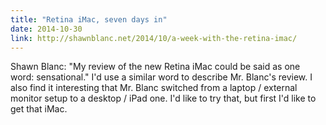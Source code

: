 ```yaml
---
title: "Retina iMac, seven days in"
date: 2014-10-30
link: http://shawnblanc.net/2014/10/a-week-with-the-retina-imac/
---
```

 Shawn Blanc: "My review of the new Retina iMac could be said as one word: sensational." I'd use a similar word to describe Mr. Blanc's review. I also find it interesting that Mr. Blanc switched from a laptop / external monitor setup to a desktop / iPad one. I'd like to try that, but first I'd like to get that iMac.

